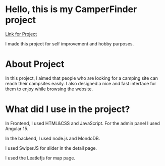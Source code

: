 <h1>Hello, this is my CamperFinder project</h1>
<a target="_blank" href="https://camperfinder.org/">Link for Project</a>
<p>I made this project for self improvement and hobby purposes.</p>
<h1>About Project</h1>
<p>
In this project, I aimed that people who are looking for a camping site can reach their campsites easily. I also designed a nice and fast interface for them to enjoy while browsing the website.
</p>
<h1>What did I use in the project?</h1>
<p>In Frontend, I used HTML&CSS and JavaScript. For the admin panel I used Angular 15.</p>
<p>In the backend, I used node.js and MondoDB.</p>
<p>I used SwiperJS for slider in the detail page.</p>
<p>I used the Leatlefjs for map page.</p>




